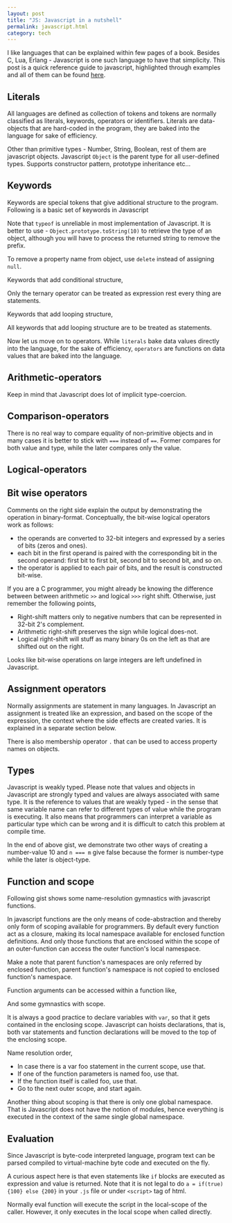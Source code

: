 ```yaml
---
layout: post
title: "JS: Javascript in a nutshell"
permalink: javascript.html
category: tech
---
```


I like languages that can be explained within few pages of a book. Besides C,
Lua, Erlang - Javascript is one such language to have that simplicity. This
post is a quick reference guide to javascript, highlighted through examples
and all of them can be found [here][here1-link].

Literals
--------

All languages are defined as collection of tokens and tokens are normally
classified as literals, keywords, operators or identifiers. Literals are
data-objects that are hard-coded in the program, they are baked into the
language for sake of efficiency.

<script src="https://gist.github.com/prataprc/d8f1b6607c854fcfa7b651f648f75ffb.js?file=literals.js"></script>

Other than primitive types - Number, String, Boolean, rest of them are
javascript objects. Javascript `Object` is the parent type for all
user-defined types. Supports constructor pattern, prototype inheritance etc...

Keywords
--------

Keywords are special tokens that give additional structure to the program.
Following is a basic set of keywords in Javascript

<script src="https://gist.github.com/prataprc/d8f1b6607c854fcfa7b651f648f75ffb.js?file=keywords.js"></script>

Note that `typeof` is unreliable in most implementation of Javascript. It
is better to use - `Object.prototype.toString(10)` to retrieve the type of an
object, although you will have to process the returned string to remove the
prefix.

To remove a property name from object, use `delete` instead of assigning
`null`.

Keywords that add conditional structure,

<script src="https://gist.github.com/prataprc/d8f1b6607c854fcfa7b651f648f75ffb.js?file=condblocks.js"></script>

Only the ternary operator can be treated as expression rest every thing are
statements.

Keywords that add looping structure,

<script src="https://gist.github.com/prataprc/d8f1b6607c854fcfa7b651f648f75ffb.js?file=loop.js"></script>

All keywords that add looping structure are to be treated as statements.

Now let us move on to operators. While `literals` bake data values directly
into the language, for the sake of efficiency, `operators` are functions on
data values that are baked into the language.

Arithmetic-operators
--------------------

<script src="https://gist.github.com/prataprc/d8f1b6607c854fcfa7b651f648f75ffb.js?file=ops_arith.js"></script>

Keep in mind that Javascript does lot of implicit type-coercion.

Comparison-operators
--------------------

<script src="https://gist.github.com/prataprc/d8f1b6607c854fcfa7b651f648f75ffb.js?file=ops_comp.js"></script>

There is no real way to compare equality of non-primitive objects and in many
cases it is better to stick with `===` instead of `==`. Former compares
for both value and type, while the later compares only the value.

Logical-operators
-----------------

<script src="https://gist.github.com/prataprc/d8f1b6607c854fcfa7b651f648f75ffb.js?file=ops_logic.js"></script>

Bit wise operators
------------------

<script src="https://gist.github.com/prataprc/d8f1b6607c854fcfa7b651f648f75ffb.js?file=ops_bitwise.js"></script>

Comments on the right side explain the output by demonstrating the operation
in binary-format. Conceptually, the bit-wise logical operators work as follows:

* the operands are converted to 32-bit integers and expressed by a series of
  bits (zeros and ones).
* each bit in the first operand is paired with the corresponding bit in the
  second operand: first bit to first bit, second bit to second bit, and so on.
* the operator is applied to each pair of bits, and the result is constructed
  bit-wise.

If you are a C programmer, you might already be knowing the
difference between between arithmetic `>>` and logical `>>>` right shift.
Otherwise, just remember the following points,

* Right-shift matters only to negative numbers that can be represented in
  32-bit 2's complement.
* Arithmetic right-shift preserves the sign while logical does-not.
* Logical right-shift will stuff as many binary 0s on the left as that are
  shifted out on the right.

Looks like bit-wise operations on large integers are left undefined in
Javascript.

Assignment operators
--------------------

<script src="https://gist.github.com/prataprc/d8f1b6607c854fcfa7b651f648f75ffb.js?file=ops_assign.js"></script>

Normally assignments are statement in many languages. In Javascript an
assignment is treated like an expression, and based on the scope of the
expression, the context where the side effects are created varies. It is
explained in a separate section below.

There is also membership operator `.` that can be used to access property
names on objects.

Types
-----

Javascript is weakly typed. Please note that values and objects in Javascript
are strongly typed and values are always associated with same type. It is the
reference to values that are weakly typed - in the sense that same variable name
can refer to different types of value while the program is executing. It also
means that programmers can interpret a variable as particular type which can be
wrong and it is difficult to catch this problem at compile time.

<script src="https://gist.github.com/prataprc/d8f1b6607c854fcfa7b651f648f75ffb.js?file=types.js"></script>

In the end of above gist, we demonstrate two other ways of creating a
number-value 10 and `n === m` give false because the former is number-type
while the later is object-type.

Function and scope
------------------

Following gist shows some name-resolution gymnastics with javascript functions.

<script src="https://gist.github.com/prataprc/d8f1b6607c854fcfa7b651f648f75ffb.js?file=function.js"></script>

In javascript functions are the only means of code-abstraction and thereby
only form of scoping available for programmers. By default every function act
as a closure, making its local namespace available for enclosed function
definitions. And only those functions that are enclosed within the scope of an
outer-function can access the outer function's local namespace.

Make a note that parent function's namespaces are only referred by enclosed
function, parent function's namespace is not copied to enclosed function's
namespace.

Function arguments can be accessed within a function like,

<script src="https://gist.github.com/prataprc/d8f1b6607c854fcfa7b651f648f75ffb.js?file=arguments.js"></script>

And some gymnastics with scope.

<script src="https://gist.github.com/prataprc/d8f1b6607c854fcfa7b651f648f75ffb.js?file=scope.js"></script>

It is always a good practice to declare variables with `var`, so that it
gets contained in the enclosing scope. Javascript can hoists declarations,
that is, both var statements and function declarations will be moved to the
top of the enclosing scope.

Name resolution order,

- In case there is a var foo statement in the current scope, use that.
- If one of the function parameters is named foo, use that.
- If the function itself is called foo, use that.
- Go to the next outer scope, and start again.

Another thing about scoping is that there is only one global namespace. That
is Javascript does not have the notion of modules, hence everything is
executed in the context of the same single global namespace.

Evaluation
----------

Since Javascript is byte-code interpreted language, program text can be parsed
compiled to virtual-machine byte code and executed on the fly.

<script src="https://gist.github.com/prataprc/d8f1b6607c854fcfa7b651f648f75ffb.js?file=eval.js"></script>

A curious aspect here is that even statements like `if` blocks are executed
as expression and value is returned. Note that it is not legal to do `a =
if(true) {100} else {200}` in your `.js` file or under `<script>` tag of html.

Normally eval function will execute the script in the local-scope of the
caller. However, it only executes in the local scope when called directly.

[here1-link]: https://github.com/prataprc/gist/tree/master/js
